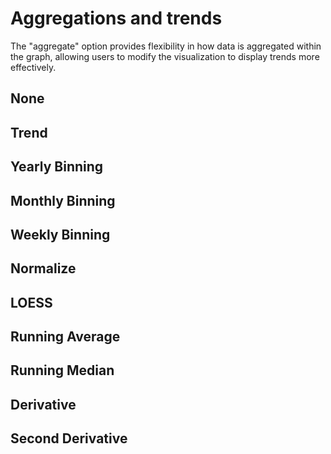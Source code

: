 # Aggregations and trends

The "aggregate" option provides flexibility in how data is aggregated within the graph, allowing users to modify the visualization to display trends more effectively. 

## None

## Trend

## Yearly Binning

## Monthly Binning

## Weekly Binning

## Normalize

## LOESS

## Running Average

## Running Median

## Derivative

## Second Derivative

